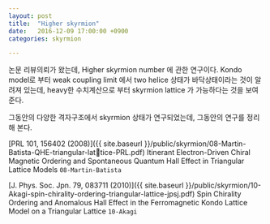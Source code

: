 ```yaml
---
layout: post
title:  "Higher skyrmion"
date:   2016-12-09 17:00:00 +0900
categories: skyrmion

---
```


논문 리뷰의뢰가 왔는데, Higher skyrmion number 에 관한 연구이다. Kondo model로 부터 weak coupling limit 에서 two helice 상태가 바닥상태이라는 것이 알려져 있는데, heavy한 수치계산으로 부터 skyrmion lattice 가 가능하다는 것을 보여준다.

그동안의 다양한 격자구조에서 skyrmion 상태가 연구되었는데, 그동안의 연구를 정리해 본다.

[PRL 101, 156402 (2008)]({{ site.baseurl }}/public/skyrmion/08-Martin-Batista-QHE-triangular-lattice-PRL.pdf)  Itinerant Electron-Driven Chiral Magnetic Ordering and Spontaneous Quantum Hall Effect in Triangular Lattice Models `08-Martin-Batista`

[J. Phys. Soc. Jpn. 79, 083711 (2010)]({{ site.baseurl }}/public/skyrmion/10-Akagi-spin-chirality-ordering-triangular-lattice-jpsj.pdf) Spin Chirality Ordering and Anomalous Hall Effect in the Ferromagnetic Kondo Lattice Model on a Triangular Lattice `10-Akagi`
